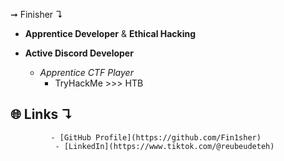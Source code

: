 ➞ Finisher ↴
- **Apprentice Developer** & **Ethical Hacking**


- **Active Discord Developer**
  - *Apprentice CTF Player*
    - TryHackMe >>> HTB

## 🌐 Links ↴
             - [GitHub Profile](https://github.com/Fin1sher)
              - [LinkedIn](https://www.tiktok.com/@reubeudeteh)
